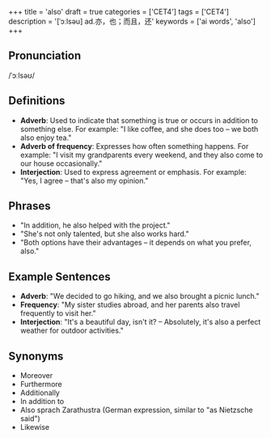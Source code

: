 +++
title = 'also'
draft = true
categories = ['CET4']
tags = ['CET4']
description = '[ˈɔːlsəu] ad.亦，也；而且，还'
keywords = ['ai words', 'also']
+++

## Pronunciation
/ˈɔːlsəʊ/

## Definitions
- **Adverb**: Used to indicate that something is true or occurs in addition to something else. For example: "I like coffee, and she does too – we both also enjoy tea."
- **Adverb of frequency**: Expresses how often something happens. For example: "I visit my grandparents every weekend, and they also come to our house occasionally."
- **Interjection**: Used to express agreement or emphasis. For example: "Yes, I agree – that's also my opinion."

## Phrases
- "In addition, he also helped with the project."
- "She's not only talented, but she also works hard."
- "Both options have their advantages – it depends on what you prefer, also."

## Example Sentences
- **Adverb**: "We decided to go hiking, and we also brought a picnic lunch."
- **Frequency**: "My sister studies abroad, and her parents also travel frequently to visit her."
- **Interjection**: "It's a beautiful day, isn't it? – Absolutely, it's also a perfect weather for outdoor activities."

## Synonyms
- Moreover
- Furthermore
- Additionally
- In addition to
- Also sprach Zarathustra (German expression, similar to "as Nietzsche said")
- Likewise
